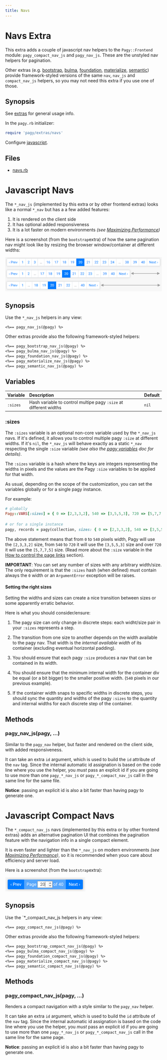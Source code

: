 ```yaml
---
title: Navs
---
```

# Navs Extra

This extra adds a couple of javascript nav helpers to the `Pagy::Frontend` module: `pagy_compact_nav_js` and `pagy_nav_js`. These are the unstyled nav helpers for pagination.

Other extras (e.g. [bootstrap](bootstrap.md), [bulma](bulma.md), [foundation](foundation.md), [materialize](materialize.md), [semantic](semantic.md)) provide framework-styled versions of the same `nav`, `nav_js` and `compact_nav_js` helpers, so you may not need this extra if you use one of those.

## Synopsis

See [extras](../extras.md) for general usage info.

In the `pagy.rb` initializer:

```ruby
require 'pagy/extras/navs'
```

Configure [javascript](../extras.md#javascript).

## Files

- [navs.rb](https://github.com/ddnexus/pagy/blob/master/lib/pagy/extras/navs.rb)

# Javascript Navs

The `*_nav_js` (implemented by this extra or by other frontend extras) looks like a normal `*_nav` but has a a few added features:

1. It is rendered on the client side
2. It has optional added responsiveness
3. It is a lot faster on modern environments _(see [Maximizing Performance](../how-to.md#maximizing-performance))_

Here is a screenshot (from the `bootstrap`extra) of how the same pagination nav might look like by resizing the browser window/container at different widths:

![bootstrap_nav_js](../assets/images/bootstrap_nav_js-g.png)

## Synopsis

Use the `*_nav_js` helpers in any view:

```erb
<%== pagy_nav_js(@pagy) %>
```

Other extras provide also the following framework-styled helpers:

```erb
<%== pagy_bootstrap_nav_js(@pagy) %>
<%== pagy_bulma_nav_js(@pagy) %>
<%== pagy_foundation_nav_js(@pagy) %>
<%== pagy_materialize_nav_js(@pagy) %>
<%== pagy_semantic_nav_js(@pagy) %>
```

## Variables

| Variable | Description                                                       | Default |
|:---------|:------------------------------------------------------------------|:--------|
| `:sizes` | Hash variable to control multipe pagy `:size` at different widths | `nil`   |

### :sizes

The `:sizes` variable is an optional non-core variable used by the `*_nav_js` navs. If it's defined, it allows you to control multiple pagy `:size` at different widths. If it's `nil`, the `*_nav_js` will behave exactly as a static `*_nav` respecting the single `:size` variable _(see also the [pagy variables](../api/pagy.md#other-variables) doc for details)_.

The `:sizes` variable is a hash where the keys are integers representing the widths in pixels and the values are the Pagy `:size` variables to be applied for that width.

As usual, depending on the scope of the customization, you can set the variables globally or for a single pagy instance.

For example:

```ruby
# globally
Pagy::VARS[:sizes] = { 0 => [2,3,3,2], 540 => [3,5,5,3], 720 => [5,7,7,5] }

# or for a single instance
pagy, records = pagy(collection, sizes: { 0 => [2,3,3,2], 540 => [3,5,5,3], 720 => [5,7,7,5] } )
```

The above statement means that from `0` to `540` pixels width, Pagy will use the `[2,3,3,2]` size, from `540` to `720` it will use the `[3,5,5,3]` size and over `720` it will use the `[5,7,7,5]` size. (Read more about the `:size` variable in the [How to control the page links](../how-to.md#controlling-the-page-links) section).

**IMPORTANT**: You can set any number of sizes with any arbitrary width/size. The only requirement is that the `:sizes` hash (when defined) must contain always the `0` width or an `ArgumentError` exception will be raises.

#### Setting the right sizes

Setting the widths and sizes can create a nice transition between sizes or some apparently erratic behavior.

Here is what you should consider/ensure:

1. The pagy size can only change in discrete steps: each widht/size pair in your `:sizes` represents a step.

2. The transition from one size to another depends on the width available to the pagy nav. That width is the _internal available width_ of its container (excluding eventual horizontal padding).

3. You should ensure that each pagy `:size` produces a nav that can be contained in its width.

4. You should ensure that the minimum internal width for the container div be equal (or a bit bigger) to the smaller positive width. (`540` pixels in our previous example).

5. If the container width snaps to specific widths in discrete steps, you should sync the quantity and widths of the pagy `:sizes` to the quantity and internal widths for each discrete step of the container.

## Methods

### pagy_nav_js(pagy, ...)

Similar to the `pagy_nav` helper, but faster and rendered on the client side, with added responsiveness.

It can take an extra `id` argument, which is used to build the `id` attribute of the `nav` tag. Since the internal automatic id assignation is based on the code line where you use the helper, you _must_ pass an explicit id if you are going to use more than one `pagy_*_nav_js` or `pagy_*_compact_nav_js` call in the same line for the same file.

**Notice**: passing an explicit id is also a bit faster than having pagy to generate one.


# Javascript Compact Navs

The `*_compact_nav_js` navs (implemented by this extra or by other frontend extras) adds an alternative pagination UI that combines the pagination feature with the navigation info in a single compact element.

It is even faster and lighter than the `*_nav_js` on modern environments _(see [Maximizing Performance](../how-to.md#maximizing-performance))_, so it is recommended when youo care about efficiency and server load.

Here is a screenshot (from the `bootstrap`extra):

![bootstrap_compact_nav_js](../assets/images/bootstrap_compact_nav_js-g.png)

## Synopsis

Use the `*_compact_nav_js helpers in any view:

```erb
<%== pagy_compact_nav_js(@pagy) %>
```

Other extras provide also the following framework-styled helpers:

```erb
<%== pagy_bootstrap_compact_nav_js(@pagy) %>
<%== pagy_bulma_compact_nav_js(@pagy) %>
<%== pagy_foundation_compact_nav_js(@pagy) %>
<%== pagy_materialize_compact_nav_js(@pagy) %>
<%== pagy_semantic_compact_nav_js(@pagy) %>
```

## Methods

### pagy_compact_nav_js(pagy, ...)

Renders a compact navigation with a style similar to the `pagy_nav` helper.

It can take an extra `id` argument, which is used to build the `id` attribute of the `nav` tag. Since the internal automatic id assignation is based on the code line where you use the helper, you _must_ pass an explicit id if you are going to use more than one `pagy_*_nav_js` or `pagy_*_compact_nav_js` call in the same line for the same page.

**Notice**: passing an explicit id is also a bit faster than having pagy to generate one.
